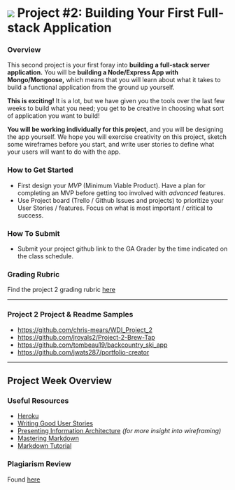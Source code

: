 # ![](https://ga-dash.s3.amazonaws.com/production/assets/logo-9f88ae6c9c3871690e33280fcf557f33.png) Project #2: Building Your First Full-stack Application

### Overview

This second project is your first foray into **building a full-stack server
application.** You will be **building a Node/Express App with Mongo/Mongoose,**
which means that you will learn about what it takes to build a functional
application from the ground up yourself.

**This is exciting!** It is a lot, but we have given you the tools over the
last few weeks to build what you need; you get to be creative in choosing what
sort of application you want to build!

**You will be working individually for this project**, and you will be
designing the app yourself. We hope you will exercise creativity on this
project, sketch some wireframes before you start, and write user stories to
define what your users will want to do with the app.

### How to Get Started
* First design your _MVP_ (Minimum Viable Product). Have a plan for completing
  an MVP before getting too involved with _advanced_ features.
* Use Project board (Trello / Github Issues and projects) to prioritize your
  User Stories / features. Focus on what is most important / critical to
  success.

### How To Submit
* Submit your project github link to the GA Grader by the time indicated on the
  class schedule.

### Grading Rubric
Find the project 2 grading rubric [here](./project_2_rubric.md)

---

### Project 2 Project & Readme Samples
- https://github.com/chris-mears/WDI_Project_2
- https://github.com/jroyals2/Project-2-Brew-Tap
- https://github.com/tombeau19/backcountry_ski_app
- https://github.com/jwats287/portfolio-creator

---

## Project Week Overview

### Useful Resources
* [Heroku](http://www.heroku.com)
* [Writing Good User Stories](http://www.mariaemerson.com/user-stories/)
* [Presenting Information Architecture](http://webstyleguide.com/wsg3/3-information-architecture/4-presenting-information.html) _(for more insight into wireframing)_
* [Mastering Markdown](https://guides.github.com/features/mastering-markdown/)
* [Markdown Tutorial](http://www.markdowntutorial.com/)

### Plagiarism Review
Found [here](../common_project_docs/plagiarism_review.md)
